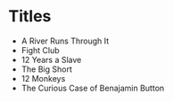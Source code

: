 # Titles

* A River Runs Through It
* Fight Club
* 12 Years a Slave
* The Big Short
* 12 Monkeys
* The Curious Case of Benajamin Button
